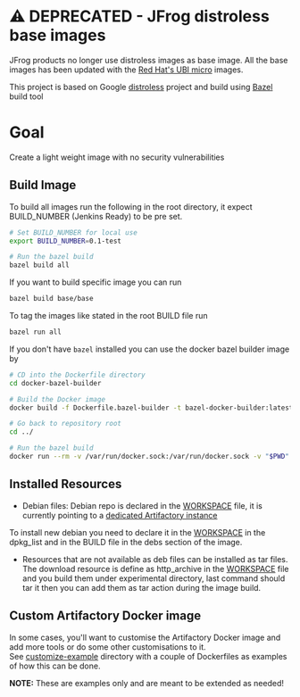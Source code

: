 # ⚠️ DEPRECATED - JFrog distroless base images 

JFrog products no longer use distroless images as base image. All the base images has been updated with the [Red Hat's UBI micro](https://www.redhat.com/en/blog/introduction-ubi-micro) images.

This project is based on Google [distroless](https://github.com/GoogleContainerTools/distroless) project 
and build using [Bazel](https://bazel.build/) build tool

# Goal
Create a light weight image with no security vulnerabilities 

## Build Image
To build all images run the following in the root directory, it expect BUILD_NUMBER (Jenkins Ready) to be pre set.
```bash
# Set BUILD_NUMBER for local use
export BUILD_NUMBER=0.1-test

# Run the bazel build
bazel build all
```

If you want to build specific image you can run
```bash
bazel build base/base
```

To tag the images like stated in the root BUILD file run
```bash
bazel run all
```

If you don't have `bazel` installed you can use the docker bazel builder image by
```bash
# CD into the Dockerfile directory
cd docker-bazel-builder

# Build the Docker image
docker build -f Dockerfile.bazel-builder -t bazel-docker-builder:latest .

# Go back to repository root
cd ../

# Run the bazel build
docker run --rm -v /var/run/docker.sock:/var/run/docker.sock -v "$PWD":/usr/src/app -e BUILD_NUMBER=11 bazel-docker-builder:latest bash -c "bazel build all && bazel test --test_output=errors --curses=no //..."
```

## Installed Resources
* Debian files: Debian repo is declared in the [WORKSPACE](WORKSPACE) file, it is currently pointing to a [dedicated Artifactory instance](https://deepscan.jfrog.io/deepscan) 

To install new debian you need to declare it in the [WORKSPACE](WORKSPACE) in the dpkg_list and in the BUILD file in the debs section of the image.

* Resources that are not available as deb files can be installed as tar files. The download resource is define as http_archive in the [WORKSPACE](WORKSPACE) file and you build them under experimental directory, last command should tar it then you can 
add them as tar action during the image build.

## Custom Artifactory Docker image
In some cases, you'll want to customise the Artifactory Docker image and add more tools or do some other customisations to it.<br>
See [customize-example](customize-example) directory with a couple of Dockerfiles as examples of how this can be done.

**NOTE:** These are examples only and are meant to be extended as needed!
